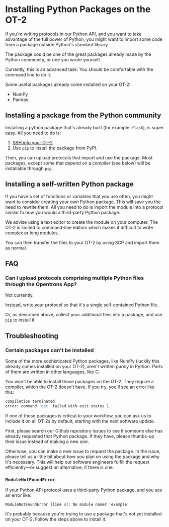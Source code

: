 # Installing Python Packages on the OT-2

If you're writing protocols in our Python API, and you want to take advantage of the full power of Python, you might want to import some code from a package outside Python's standard library.

The package could be one of the great packages already made by the Python community, or one you wrote yourself. 

Currently, this is an advanced task. You should be comfortable with the command line to do it.

Some useful packages already come installed on your OT-2:

- NumPy
- Pandas


## Installing a package from the Python community

Installing a python package that's already built (for example, `flask`), is 
super easy. All you need to do is: 

1. [SSH into your OT-2](ssh.md).
2. Use `pip` to install the package from PyPI.

Then, you can upload protocols that import and use the package. Most packages, 
except some that depend on a compiler (see below) will be installable through `pip`.

## Installing a self-written Python package

If you have a set of functions or variables that you use often, you might want to consider creating your own Python package. This will save you the need to rewrite them. All you need to do is import the module into a protocol similar to how you would a third-party Python package. 


We advise using a text editor to create the module on your computer. The OT-2 is limited to command-line editors which makes it difficult to write complex or long modules. 

You can then transfer the files to your OT-2 by using SCP and import them as normal.

## FAQ

### Can I upload protocols comprising multiple Python files through the Opentrons App?

Not currently.

Instead, write your protocol so that it's a single self-contained Python file.

Or, as described above, collect your additional files into a package, and use `pip` to install it. 
 

## Troubleshooting

### Certain packages can't be installed

Some of the more sophisticated Python packages, like NumPy (luckily this already comes installed on your OT-2), aren't written purely in Python. Parts of them are written in other languages, like C.

You won't be able to install those packages on the OT-2. They require a compiler, which the OT-2 doesn't have. If you try, you'll see an error like this:

```bash
compilation terminated
error: command 'get' failed with exit status 1
```

If one of these packages is critical to your workflow, you can ask us to include it on all OT-2s by default, starting with the next software update.

First, please search our Github repository issues to see if someone else has already requested that Python package. If they have, please thumbs-up their issue instead of making a new one.

Otherwise, you can make a new issue to request the package. In the issue, please tell us a little bit about how you plan on using the package and why it's necessary. This will help our software engineers fulfill the request efficiently—or suggest an alternative, if there is one.


### `ModuleNotFoundError`

If your Python API protocol uses a third-party Python package, and you see an error like:

```
ModuleNotFoundError [line x]: No module named 'example'
```

It's probably because you're trying to use a package that's not yet installed on your OT-2. Follow the steps above to install it.